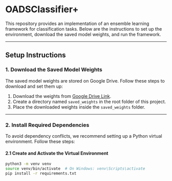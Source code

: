# OADSClassifier+

This repository provides an implementation of an ensemble learning framework for classification tasks. Below are the instructions to set up the environment, download the saved model weights, and run the framework.

---

## **Setup Instructions**

### 1. **Download the Saved Model Weights**
The saved model weights are stored on Google Drive. Follow these steps to download and set them up:

1. Download the weights from [Google Drive Link](https://drive.google.com/drive/folders/1bWQhAPrGmcEZF86CcyKaHbLPBZTfikOz?usp=sharing).
2. Create a directory named `saved_weights` in the root folder of this project.
3. Place the downloaded weights inside the `saved_weights` folder.

---

### 2. **Install Required Dependencies**
To avoid dependency conflicts, we recommend setting up a Python virtual environment. Follow these steps:

#### 2.1 **Create and Activate the Virtual Environment**  
```bash
python3 -m venv venv
source venv/bin/activate  # On Windows: venv\Scripts\activate
pip install -r requirements.txt

